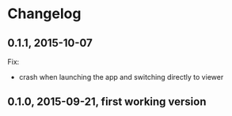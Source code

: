 # Changelog

## 0.1.1, 2015-10-07

Fix:

- crash when launching the app and switching directly to viewer

## 0.1.0, 2015-09-21, first working version
